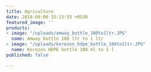 ```yaml
---
title: Agriculture
date: 2018-09-06 15:13:53 +0530
featured_image: ''
products:
- image: "/uploads/amway_bottle_100to1ltr.JPG"
  name: Amway bottle 100 ltr to 1 ltr
- image: "/uploads/korezon_hdpe_bottle_100to1ltr.JPG"
  name: Korezon HDPE bottle 100 ml to 1 l
published: false

---
```


